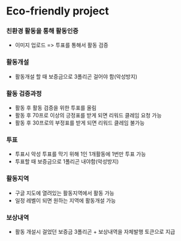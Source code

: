 # Eco-friendly project
### 친환경 활동을 통해 활동인증
- 이미지 업로드 => 투표를 통해서 활동 검증
### 활동개설
- 활동개설 할 때 보증금으로 3폴리곤 걸어야 함(악성방지)
### 활동 검증과정
- 활동 후 활동 검증을 위한 투표를 올림
- 활동 후 70프로 이상의 긍정표를 받게 되면 리워드 클레임 요청 가능
- 활동 후 30프로의 부정표를 받게 되면 리워드 클레임 불가능
### 투표
- 투표시 악성 투표를 막기 위해 1인 1개활동에 1번만 투표 가능
- 투표할 때 보증금으로 1폴리곤 내야함(악성방지)
### 활동지역
- 구글 지도에 열려있는 활동지역에서 활동 가능
- 일정 레벨이 되면 원하는 지역에 활동개설 가능
### 보상내역
- 활동 개설시 걸었던 보증금 3폴리곤 + 보상내역을 자체발행 토큰으로 지급